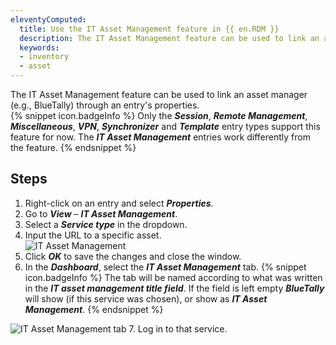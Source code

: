 ```yaml
---
eleventyComputed:
  title: Use the IT Asset Management feature in {{ en.RDM }}
  description: The IT Asset Management feature can be used to link an asset manager through an entry's properties
  keywords: 
  - inventory
  - asset
---
```

The IT Asset Management feature can be used to link an asset manager (e.g., BlueTally) through an entry's properties.  
{% snippet icon.badgeInfo %}
Only the ***Session***, ***Remote Management***, ***Miscellaneous***, ***VPN***, ***Synchronizer*** and ***Template*** entry types support this feature for now. The ***IT Asset Management*** entries work differently from the feature.
{% endsnippet %}

## Steps
1. Right-click on an entry and select ***Properties***.
1. Go to ***View*** – ***IT Asset Management***.
1. Select a ***Service type*** in the dropdown.
1. Input the URL to a specific asset.  
![IT Asset Management](https://webdevolutions.azureedge.net/docs/en/kb/KB0058.png)
1. Click ***OK*** to save the changes and close the window.
1. In the ***Dashboard***, select the ***IT Asset Management*** tab.
{% snippet icon.badgeInfo %}
The tab will be named according to what was written in the ***IT asset management title field***. If the field is left empty ***BlueTally*** will show (if this service was chosen), or show as ***IT Asset Management***.
{% endsnippet %}  

![IT Asset Management tab](https://webdevolutions.azureedge.net/docs/en/kb/KB0059.png)
7. Log in to that service.
